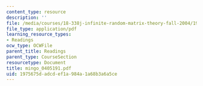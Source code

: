 ```yaml
---
content_type: resource
description: ''
file: /media/courses/18-338j-infinite-random-matrix-theory-fall-2004/1975675dadcdef1a984a1a68b3a6a5ce_mingo_0405191.pdf
file_type: application/pdf
learning_resource_types:
- Readings
ocw_type: OCWFile
parent_title: Readings
parent_type: CourseSection
resourcetype: Document
title: mingo_0405191.pdf
uid: 1975675d-adcd-ef1a-984a-1a68b3a6a5ce
---
```

